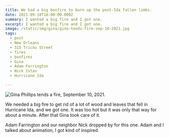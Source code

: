 ```yaml
---
title: We had a big bonfire to burn up the post-Ida fallen limbs.
date: 2021-09-10T16:00:00.000Z
summary: I wanted a big fire and I got one.
excerpt: I wanted a big fire and I got one.
image: /static/img/gina/gina-tends-fire-sep-10-2021.jpg
tags:
  - post
  - New Orleans
  - 315 Tricou Street
  - fires
  - bonfires
  - Gina
  - Adam Farrington
  - Nick Istas
  - Hurricane Ida

---
```


![Gina Phillips tends a fire, September 10, 2021.](/static/img/gina/gina-tends-fire-sep-10-2021.jpg)

We needed a big fire to get rid of a lot of wood and leaves that fell in Hurricane Ida, and we got one. It was too hot but it was only that way for about a minute. After that Gina took care of it.

Adam Farrington and our neighbor Nick dropped by for this one. Adam and I talked about animation, I got kind of inspired.
